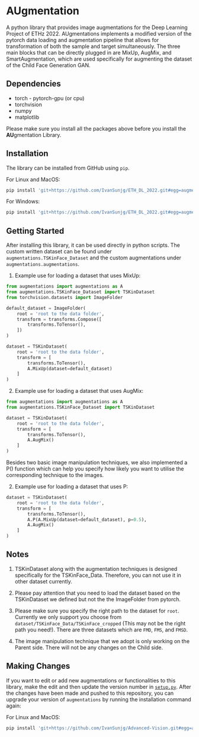 # AUgmentation

A python library that provides image augmentations for the Deep Learning Project of ETHz 2022. AUgmentations implements a modified version of the pytorch data loading and augmentation pipeline that allows for transformation of both the sample and target simultaneously. The three main blocks that can be directly plugged in are MixUp, AugMix, and SmartAugmentation, which are used specifically for augmenting the dataset of the Child Face Generation GAN.

## Dependencies

* torch - pytorch-gpu (or cpu)
* torchvision
* numpy
* matplotlib

Please make sure you install all the packages above before you install the **AU**gmentation Library.

## Installation

The library can be installed from GitHub using `pip`.

For Linux and MacOS:

```bash
pip install 'git+https://github.com/IvanSunjg/ETH_DL_2022.git#egg=augmentations&subdirectory=ImageAugmentation'
```

For Windows:

```bash
pip install 'git+https://github.com/IvanSunjg/ETH_DL_2022.git#egg=augmentations^&subdirectory=ImageAugmentation'
```

## Getting Started

After installing this library, it can be used directly in python scripts. The custom written dataset can be found under `augmentations.TSKinFace_Dataset` and the custom augmentations under `augmentations.augmentations`.

1. Example use for loading a dataset that uses MixUp:

```python
from augmentations import augmentations as A
from augmentations.TSKinFace_Dataset import TSKinDataset
from torchvision.datasets import ImageFolder

default_dataset = ImageFolder(
    root = 'root to the data folder',
    transform = transforms.Compose([
        transforms.ToTensor(),
    ])
)

dataset = TSKinDataset(
    root = 'root to the data folder',
    transform = [
        transforms.ToTensor(),
        A.MixUp(dataset=default_dataset)
    ]
)
```

2. Example use for loading a dataset that uses AugMix:

```python
from augmentations import augmentations as A
from augmentations.TSKinFace_Dataset import TSKinDataset

dataset = TSKinDataset(
    root = 'root to the data folder',
    transform = [
        transforms.ToTensor(),
        A.AugMix()
    ]
)
```

Besides two basic image manipulation techniques, we also implemented a P() function which can help you specify how likely you want to utilise the corresponding technique to the images.

2. Example use for loading a dataset that uses P:

```python
dataset = TSKinDataset(
    root = 'root to the data folder',
    transform = [
        transforms.ToTensor(),
        A.P(A.MixUp(dataset=default_dataset), p=0.5),
        A.AugMix()
    ]
)
```

## Notes

1. TSKinDataset along with the augmentation techniques is designed specifically for the TSKinFace_Data. Therefore, you can not use it in other dataset currently. 

2. Please pay attention that you need to load the dataset based on the TSKinDataset we defined but not the the ImageFolder from pytorch.

3. Please make sure you specify the right path to the dataset for `root`. Currently we only support you choose from `dataset/TSKinFace_Data/TSKinFace_cropped` (This may not be the right path you need!). There are three datasets which are `FMD`, `FMS`, and `FMSD`.

4. The image manipulation technique that we adopt is only working on the Parent side. There will not be any changes on the Child side.

## Making Changes

If you want to edit or add new augmentations or functionalities to this library, make the edit and then update the version number in [`setup.py`](setup.py#L8).
After the changes have been made and pushed to this repository, you can upgrade your version of `augmentations` by running the installation command again:

For Linux and MacOS:

```sh
pip install 'git+https://github.com/IvanSunjg/Advanced-Vision.git#egg=avgmentations&subdirectory=avgmentations'
```

